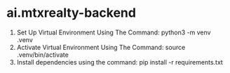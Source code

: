 # ai.mtxrealty-backend

1. Set Up Virtual Environment Using The Command: 
    python3 -m venv .venv
2. Activate Virtual Environment Using The Command: 
    source .venv/bin/activate
3. Install dependencies using the command: 
    pip install -r requirements.txt
